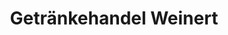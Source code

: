---
title: "Getränkehandel Weinert"
url: /lauter-bernsbach/getraenkehandel-weinert/
shop: Getränke
---